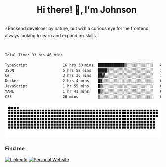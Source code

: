 <div id="user-content-toc">
  <ul align="center">
    <summary><h1 style="display: inline-block">Hi there! 👋, I'm Johnson</h1></summary>
  </ul>
</div>

⚡Backend developer by nature, but with a curious eye for the frontend, always looking to learn and expand my skills.

<br>


<!--START_SECTION:waka-->

```txt
Total Time: 33 hrs 46 mins

TypeScript                16 hrs 30 mins  ████████████▒░░░░░░░░░░░░   48.88 %
JSON                      5 hrs 52 mins   ████▒░░░░░░░░░░░░░░░░░░░░   17.39 %
C#                        3 hrs 36 mins   ██▓░░░░░░░░░░░░░░░░░░░░░░   10.66 %
Docker                    2 hrs 4 mins    █▓░░░░░░░░░░░░░░░░░░░░░░░   06.15 %
JavaScript                1 hr 55 mins    █▒░░░░░░░░░░░░░░░░░░░░░░░   05.69 %
YAML                      1 hr 41 mins    █▒░░░░░░░░░░░░░░░░░░░░░░░   05.01 %
CSS                       26 mins         ▒░░░░░░░░░░░░░░░░░░░░░░░░   01.32 %
```

<!--END_SECTION:waka-->

<picture>
  <source  srcset="https://github.com/joshwambere/joshwambere/blob/output/github-contribution-grid-snake-dark.svg?palette=github-dark">
  <source  srcset="https://github.com/joshwambere/joshwambere/blob/output/github-contribution-grid-snake.svg">
  <img alt="github contribution grid snake animation" src="https://github.com/joshwambere/joshwambere/blob/output/github-contribution-grid-snake.svg">
</picture>

### Find me
<a href="https://www.linkedin.com/in/dusabe-johnson" target="_blank"><img src="https://img.shields.io/badge/LinkedIn-%230077B5.svg?&style=flat&logo=linkedin&logoColor=white" alt="LinkedIn"></a>
‎‎ [![Personal Website](https://img.shields.io/badge/visit-Johnsonis.me-blue)](https://johnsonis.me/)
